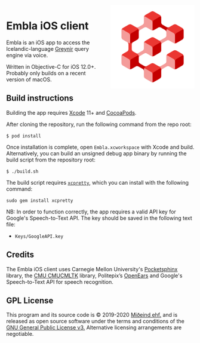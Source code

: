 <img src="Embla/Assets.xcassets/EmblaLogo.imageset/embla_logo%401x.png" align="right" width="224" height="224" style="margin-left:20px;">

# Embla iOS client

Embla is an iOS app to access the Icelandic-language [Greynir](https://greynir.is) query engine via voice.

Written in Objective-C for iOS 12.0+. Probably only builds on a recent version of macOS.

## Build instructions

Building the app requires [Xcode](https://developer.apple.com/xcode/) 11+ and [CocoaPods](https://cocoapods.org).

After cloning the repository, run the following command from the repo root:

```
$ pod install
```

Once installation is complete, open `Embla.xcworkspace` with Xcode and build. Alternatively, you can build an unsigned debug app binary by running the build script from the repository root:

```
$ ./build.sh
```

The build script requires [`xcpretty`](https://github.com/xcpretty/xcpretty), which you can install with the following command:

```
sudo gem install xcpretty
```

NB: In order to function correctly, the app requires a valid API key for Google's Speech-to-Text API. The key should be saved in the following text file:

* `Keys/GoogleAPI.key`

## Credits

The Embla iOS client uses Carnegie Mellon University's [Pocketsphinx](https://github.com/cmusphinx/pocketsphinx) library, the [CMU CMUCMLTK](http://cmusphinx.sourceforge.net) library, Politepix’s [OpenEars](http://www.politepix.com/openears) and Google's Speech-to-Text API for speech recognition.

## GPL License

This program and its source code is &copy; 2019-2020 [Miðeind ehf.](https://miðeind.is) and is released as open source software under the terms and conditions of the [GNU General Public License v3.](https://www.gnu.org/licenses/gpl-3.0.html) Alternative licensing arrangements are negotiable.
